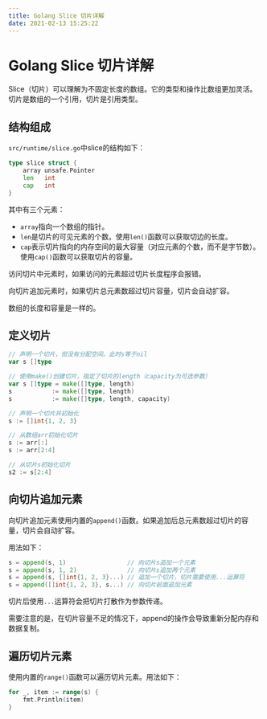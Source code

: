 ```yaml
---
title: Golang Slice 切片详解
date: 2021-02-13 15:25:22
---
```


# Golang Slice 切片详解

Slice（切片）可以理解为不固定长度的数组。它的类型和操作比数组更加灵活。切片是数组的一个引用，切片是引用类型。

## 结构组成

`src/runtime/slice.go`中slice的结构如下：

```go
type slice struct {
	array unsafe.Pointer
	len   int
	cap   int
}
```

其中有三个元素：

- `array`指向一个数组的指针。
- `len`是切片的可见元素的个数。使用`len()`函数可以获取切边的长度。
- `cap`表示切片指向的内存空间的最大容量（对应元素的个数，而不是字节数）。使用`cap()`函数可以获取切片的容量。

访问切片中元素时，如果访问的元素超过切片长度程序会报错。

向切片追加元素时，如果切片总元素数超过切片容量，切片会自动扩容。

数组的长度和容量是一样的。

## 定义切片

```go
// 声明一个切片，但没有分配空间。此时s等于nil
var s []type

// 使用make()创建切片，指定了切片的length（capacity为可选参数）
var s []type = make([]type, length)
s           := make([]type, length)
s           := make([]type, length, capacity)

// 声明一个切片并初始化
s := []int{1, 2, 3}

// 从数组arr初始化切片
s := arr[:]
s := arr[2:4]

// 从切片s初始化切片
s2 := s[2:4]
```

## 向切片追加元素

向切片追加元素使用内置的`append()`函数。如果追加后总元素数超过切片的容量，切片会自动扩容。

用法如下：

```go
s = append(s, 1)                 // 向切片s追加一个元素
s = append(s, 1, 2)              // 向切片s追加两个元素
s = append(s, []int{1, 2, 3}...) // 追加一个切片，切片需要使用...运算符
s = append([]int{1, 2, 3}, s...) // 向切片前面追加元素
```

切片后使用`...`运算符会把切片打散作为参数传递。

需要注意的是，在切片容量不足的情况下，append的操作会导致重新分配内存和数据复制。

## 遍历切片元素

使用内置的`range()`函数可以遍历切片元素。用法如下：

```go
for _, item := range(s) {
	fmt.Println(item)
}
```


